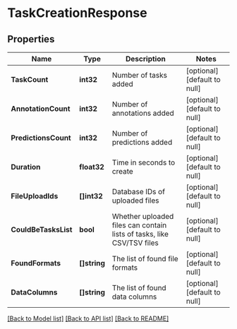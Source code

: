 # TaskCreationResponse

## Properties
Name | Type | Description | Notes
------------ | ------------- | ------------- | -------------
**TaskCount** | **int32** | Number of tasks added | [optional] [default to null]
**AnnotationCount** | **int32** | Number of annotations added | [optional] [default to null]
**PredictionsCount** | **int32** | Number of predictions added | [optional] [default to null]
**Duration** | **float32** | Time in seconds to create | [optional] [default to null]
**FileUploadIds** | **[]int32** | Database IDs of uploaded files | [optional] [default to null]
**CouldBeTasksList** | **bool** | Whether uploaded files can contain lists of tasks, like CSV/TSV files | [optional] [default to null]
**FoundFormats** | **[]string** | The list of found file formats | [optional] [default to null]
**DataColumns** | **[]string** | The list of found data columns | [optional] [default to null]

[[Back to Model list]](../README.md#documentation-for-models) [[Back to API list]](../README.md#documentation-for-api-endpoints) [[Back to README]](../README.md)



